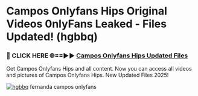 # Campos Onlyfans Hips Original Videos 0nlyFans Leaked - Files Updated! (hgbbq)

<h3>🔴 CLICK HERE 🌐==►► <a href="https://tinyurl.com/2jnfzry5" rel="nofollow">Campos Onlyfans Hips Updated Files</a></h3>

Get Campos Onlyfans Hips and all content. Now you can access all videos and pictures of Campos Onlyfans Hips. New Updated Files 2025!

[![hgbbq](https://i.imgur.com/GyGTBgg.gif)](https://tinyurl.com/2jnfzry5)
fernanda campos onlyfans